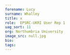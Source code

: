 ```yaml
---
forename: Lucy
surname: Whalley
title: x
role:  EPSRC-UKRI User Rep 1
uag_sort: 11
org: Northumbria University
image_src: null.jpg
bio: 
tags: 
---
```

